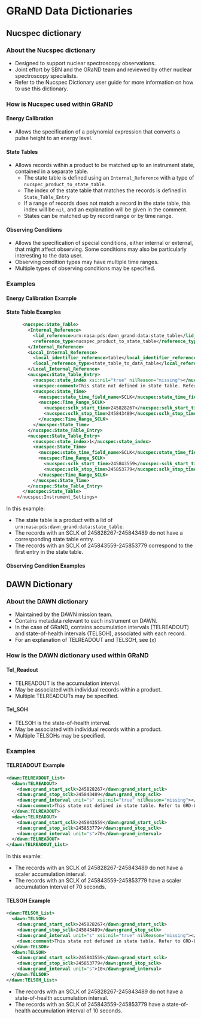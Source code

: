 # GRaND Data Dictionaries

## Nucspec dictionary

### About the Nucspec dictionary

* Designed to support nuclear spectroscopy observations.
* Joint effort by SBN and the GRaND team and reviewed by other nuclear spectroscopy specialists.
* Refer to the Nucspec Dictionary user guide for more information on how to use this dictionary.

### How is Nucspec used within GRaND

#### Energy Calibration

* Allows the specification of a polynomial expression that converts a pulse height to an energy level.

#### State Tables

* Allows records within a product to be matched up to an instrument state, contained in a separate table.
  * The state table is defined using an `Internal_Reference` with a type of `nucspec_product_to_state_table`.
  * The index of the state table that matches the records is defined in `State_Table_Entry`
  * If a range of records does not match a record in the state table, this index will be `nil`, and an explanation will be given in the comment.
  * States can be matched up by record range or by time range.

#### Observing Conditions

* Allows the specification of special conditions, either internal or external, that might affect observing. Some conditions may also be particularly interesting to the data user.
* Observing condition types may have multiple time ranges.
* Multiple types of observing conditions may be specified.

### Examples

#### Energy Calibration Example

#### State Table Examples

```xml
      <nucspec:State_Table>
        <Internal_Reference>
          <lid_reference>urn:nasa:pds:dawn_grand:data:state_table</lid_reference>
          <reference_type>nucspec_product_to_state_table</reference_type>
        </Internal_Reference>
        <Local_Internal_Reference>
          <local_identifier_reference>table</local_identifier_reference>
          <local_reference_type>state_table_to_data_table</local_reference_type>
        </Local_Internal_Reference>
        <nucspec:State_Table_Entry>
          <nucspec:state_index xsi:nil="true" nilReason="missing"></nucspec:state_index>
          <nucspec:comment>This state not defined in state table. Refer to GRD-L1A-071016-071017_110225-STA.xml</nucspec:comment>
          <nucspec:State_Time>
            <nucspec:state_time_field_name>SCLK</nucspec:state_time_field_name>
            <nucspec:Time_Range_SCLK>
              <nucspec:sclk_start_time>245828267</nucspec:sclk_start_time>
              <nucspec:sclk_stop_time>245843489</nucspec:sclk_stop_time>
            </nucspec:Time_Range_SCLK>
          </nucspec:State_Time>
        </nucspec:State_Table_Entry>
        <nucspec:State_Table_Entry>
          <nucspec:state_index>1</nucspec:state_index>
          <nucspec:State_Time>
            <nucspec:state_time_field_name>SCLK</nucspec:state_time_field_name>
            <nucspec:Time_Range_SCLK>
              <nucspec:sclk_start_time>245843559</nucspec:sclk_start_time>
              <nucspec:sclk_stop_time>245853779</nucspec:sclk_stop_time>
            </nucspec:Time_Range_SCLK>
          </nucspec:State_Time>
        </nucspec:State_Table_Entry>
      </nucspec:State_Table>
    </nucspec:Instrument_Settings>
```

In this example:
* The state table is a product with a lid of `urn:nasa:pds:dawn_grand:data:state_table`.
* The records with an SCLK of 245828267-245843489 do not have a corresponding state table entry. 
* The records with an SCLK of 245843559-245853779 correspond to the first entry in the state table.

#### Observing Condition Examples

## DAWN Dictionary

### About the DAWN dictionary

* Maintained by the DAWN mission team.
* Contains metadata relevant to each instrument on DAWN.
* In the case of GRaND, contains accumulation intervals (TELREADOUT) and state-of-health intervals (TELSOH), associated with each record.
* For an explanation of TELREADOUT and TELSOH, see (x)

### How is the DAWN dictionary used within GRaND

#### Tel_Readout

* TELREADOUT is the accumulation interval.
* May be associated with individual records within a product.
* Multiple TELREADOUTs may be specified.

#### Tel_SOH

* TELSOH is the state-of-health interval.
* May be associated with individual records within a product.
* Multiple TELSOHs may be specified.

### Examples

#### TELREADOUT Example

```xml
<dawn:TELREADOUT_List>
  <dawn:TELREADOUT>
    <dawn:grand_start_sclk>245828267</dawn:grand_start_sclk>
    <dawn:grand_stop_sclk>245843489</dawn:grand_stop_sclk>
    <dawn:grand_interval unit="s" xsi:nil="true" nilReason="missing"></dawn:grand_interval>
    <dawn:comment>This state not defined in state table. Refer to GRD-L1A-071016-071017_110225-STA.xml</dawn:comment>
  </dawn:TELREADOUT>
  <dawn:TELREADOUT>
    <dawn:grand_start_sclk>245843559</dawn:grand_start_sclk>
    <dawn:grand_stop_sclk>245853779</dawn:grand_stop_sclk>
    <dawn:grand_interval unit="s">70</dawn:grand_interval>
  </dawn:TELREADOUT>
</dawn:TELREADOUT_List>
```

In this examle:
* The records with an SCLK of 245828267-245843489 do not have a scaler accumulation interval.
* The records with an SCLK of 245843559-245853779 have a scaler accumulation interval of 70 seconds.

#### TELSOH Example

```xml
<dawn:TELSOH_List>
  <dawn:TELSOH>
    <dawn:grand_start_sclk>245828267</dawn:grand_start_sclk>
    <dawn:grand_stop_sclk>245843489</dawn:grand_stop_sclk>
    <dawn:grand_interval unit="s" xsi:nil="true" nilReason="missing"></dawn:grand_interval>
    <dawn:comment>This state not defined in state table. Refer to GRD-L1A-071016-071017_110225-STA.xml</dawn:comment>
  </dawn:TELSOH>
  <dawn:TELSOH>
    <dawn:grand_start_sclk>245843559</dawn:grand_start_sclk>
    <dawn:grand_stop_sclk>245853779</dawn:grand_stop_sclk>
    <dawn:grand_interval unit="s">10</dawn:grand_interval>
  </dawn:TELSOH>
</dawn:TELSOH_List>
```

* The records with an SCLK of 245828267-245843489 do not have a state-of-health accumulation interval.
* The records with an SCLK of 245843559-245853779 have a state-of-health accumulation interval of 10 seconds.
